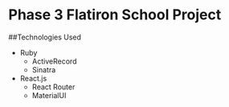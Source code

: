 # Phase 3 Flatiron School Project 

##Technologies Used

* Ruby
  * ActiveRecord
  * Sinatra
* React.js
  * React Router
  * MaterialUI
